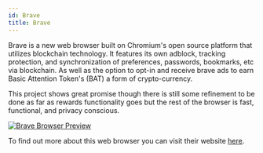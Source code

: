```yaml
---
id: Brave
title: Brave
---
```


Brave is a new web browser built on Chromium's open source platform that utilizes blockchain technology. It features its own adblock, tracking protection,  and synchronization of preferences, passwords, bookmarks, etc via blockchain. As well as the option to opt-in and receive brave ads to earn Basic Attention Token's (BAT) a form of crypto-currency. 

This project shows great promise though there is still some refinement to be done as far as rewards functionality goes but the rest of the browser is fast, functional, and privacy conscious.

[<img alt="Brave Browser Preview" src="/img/BraveBrowser.png" />](https://brave.com)

To find out more about this web browser you can visit their website [here](https://brave.com).
